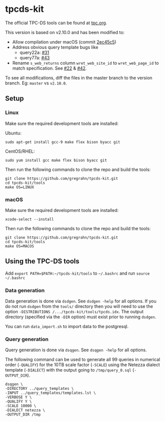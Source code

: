 # tpcds-kit

The official TPC-DS tools can be found at [tpc.org](http://www.tpc.org/tpc_documents_current_versions/current_specifications.asp).

This version is based on v2.10.0 and has been modified to:

* Allow compilation under macOS (commit [2ec45c5](https://github.com/gregrahn/tpcds-kit/commit/2ec45c5ed97cc860819ee630770231eac738097c))
* Address obvious query template bugs like
  * query22a: [#31](https://github.com/gregrahn/tpcds-kit/issues/31)
  * query77a: [#43](https://github.com/gregrahn/tpcds-kit/issues/43)
* Rename `s_web_returns` column `wret_web_site_id` to `wret_web_page_id` to match specification. See [#22](https://github.com/gregrahn/tpcds-kit/issues/22) & [#42](https://github.com/gregrahn/tpcds-kit/issues/42).

To see all modifications, diff the files in the master branch to the version branch. Eg: `master` vs `v2.10.0`.

## Setup

### Linux

Make sure the required development tools are installed:

Ubuntu:
```
sudo apt-get install gcc-9 make flex bison byacc git
```

CentOS/RHEL:
```
sudo yum install gcc make flex bison byacc git
```

Then run the following commands to clone the repo and build the tools:

```
git clone https://github.com/gregrahn/tpcds-kit.git
cd tpcds-kit/tools
make OS=LINUX
```

### macOS

Make sure the required development tools are installed:

```
xcode-select --install
```

Then run the following commands to clone the repo and build the tools:

```
git clone https://github.com/gregrahn/tpcds-kit.git
cd tpcds-kit/tools
make OS=MACOS
```

## Using the TPC-DS tools

Add `export PATH=$PATH:~/tpcds-kit/tools` to `~/.bashrc` and run `source ~/.bashrc`

### Data generation

Data generation is done via `dsdgen`.  See `dsdgen -help` for all options.  If you do not run `dsdgen` from the `tools/` directory then you will need to use the option `-DISTRIBUTIONS /.../tpcds-kit/tools/tpcds.idx`. The output directory (specified via the `-DIR` option) must exist prior to running `dsdgen`. 

You can run `data_import.sh` to import data to the postgresql.

### Query generation

Query generation is done via `dsqgen`.   See `dsqgen -help` for all options.

The following command can be used to generate all 99 queries in numerical order (`-QUALIFY`) for the 10TB scale factor (`-SCALE`) using the Netezza dialect template (`-DIALECT`) with the output going to `/tmp/query_0.sql` (`-OUTPUT_DIR`).

```
dsqgen \
-DIRECTORY ../query_templates \
-INPUT ../query_templates/templates.lst \
-VERBOSE Y \
-QUALIFY Y \
-SCALE 10000 \
-DIALECT netezza \
-OUTPUT_DIR /tmp
```
